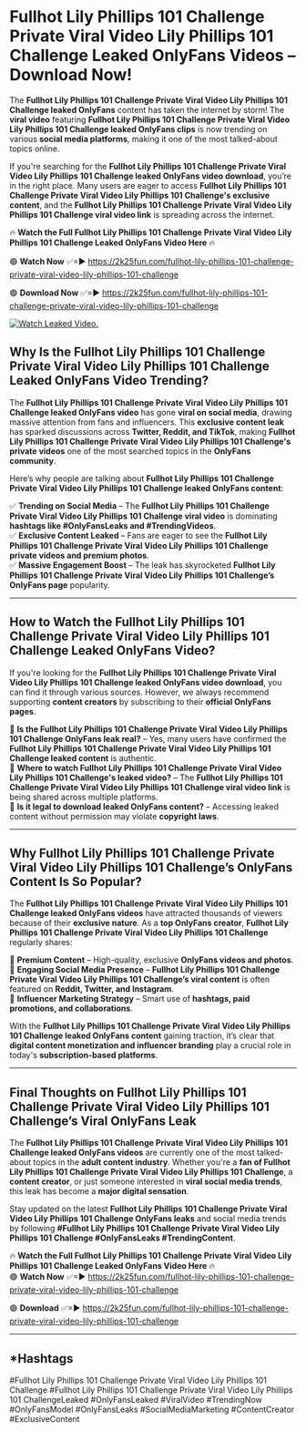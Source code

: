 # Fullhot Lily Phillips 101 Challenge Private Viral Video Lily Phillips 101 Challenge Leaked OnlyFans Videos – Download Now!

The **Fullhot Lily Phillips 101 Challenge Private Viral Video Lily Phillips 101 Challenge leaked OnlyFans** content has taken the internet by storm! The **viral video** featuring **Fullhot Lily Phillips 101 Challenge Private Viral Video Lily Phillips 101 Challenge leaked OnlyFans clips** is now trending on various **social media platforms**, making it one of the most talked-about topics online.  

If you're searching for the **Fullhot Lily Phillips 101 Challenge Private Viral Video Lily Phillips 101 Challenge leaked OnlyFans video download**, you’re in the right place. Many users are eager to access **Fullhot Lily Phillips 101 Challenge Private Viral Video Lily Phillips 101 Challenge's exclusive content**, and the **Fullhot Lily Phillips 101 Challenge Private Viral Video Lily Phillips 101 Challenge viral video link** is spreading across the internet.  

🔥 **Watch the Full Fullhot Lily Phillips 101 Challenge Private Viral Video Lily Phillips 101 Challenge Leaked OnlyFans Video Here** 🔥  

🟢 **Watch Now** ✅=► https://2k25fun.com/fullhot-lily-phillips-101-challenge-private-viral-video-lily-phillips-101-challenge

🟢 **Download Now** ✅=► https://2k25fun.com/fullhot-lily-phillips-101-challenge-private-viral-video-lily-phillips-101-challenge

[![Watch Leaked Video.](https://miro.medium.com/v2/resize:fit:828/format:webp/1*cilzJN44JGOrTw9NJCrNHA.gif "Watch Leaked Video")](https://2k25fun.com/fullhot-lily-phillips-101-challenge-private-viral-video-lily-phillips-101-challenge)

## **Why Is the Fullhot Lily Phillips 101 Challenge Private Viral Video Lily Phillips 101 Challenge Leaked OnlyFans Video Trending?**  

The **Fullhot Lily Phillips 101 Challenge Private Viral Video Lily Phillips 101 Challenge leaked OnlyFans video** has gone **viral on social media**, drawing massive attention from fans and influencers. This **exclusive content leak** has sparked discussions across **Twitter, Reddit, and TikTok**, making **Fullhot Lily Phillips 101 Challenge Private Viral Video Lily Phillips 101 Challenge's private videos** one of the most searched topics in the **OnlyFans community**.  

Here’s why people are talking about **Fullhot Lily Phillips 101 Challenge Private Viral Video Lily Phillips 101 Challenge leaked OnlyFans content**:  

✅ **Trending on Social Media** – The **Fullhot Lily Phillips 101 Challenge Private Viral Video Lily Phillips 101 Challenge viral video** is dominating **hashtags like #OnlyFansLeaks and #TrendingVideos**.  
✅ **Exclusive Content Leaked** – Fans are eager to see the **Fullhot Lily Phillips 101 Challenge Private Viral Video Lily Phillips 101 Challenge private videos and premium photos**.  
✅ **Massive Engagement Boost** – The leak has skyrocketed **Fullhot Lily Phillips 101 Challenge Private Viral Video Lily Phillips 101 Challenge’s OnlyFans page** popularity.  

---

## **How to Watch the Fullhot Lily Phillips 101 Challenge Private Viral Video Lily Phillips 101 Challenge Leaked OnlyFans Video?**  

If you're looking for the **Fullhot Lily Phillips 101 Challenge Private Viral Video Lily Phillips 101 Challenge leaked OnlyFans video download**, you can find it through various sources. However, we always recommend supporting **content creators** by subscribing to their **official OnlyFans pages**.  

🔹 **Is the Fullhot Lily Phillips 101 Challenge Private Viral Video Lily Phillips 101 Challenge OnlyFans leak real?** – Yes, many users have confirmed the **Fullhot Lily Phillips 101 Challenge Private Viral Video Lily Phillips 101 Challenge leaked content** is authentic.  
🔹 **Where to watch Fullhot Lily Phillips 101 Challenge Private Viral Video Lily Phillips 101 Challenge's leaked video?** – The **Fullhot Lily Phillips 101 Challenge Private Viral Video Lily Phillips 101 Challenge viral video link** is being shared across multiple platforms.  
🔹 **Is it legal to download leaked OnlyFans content?** – Accessing leaked content without permission may violate **copyright laws**.  

---

## **Why Fullhot Lily Phillips 101 Challenge Private Viral Video Lily Phillips 101 Challenge’s OnlyFans Content Is So Popular?**  

The **Fullhot Lily Phillips 101 Challenge Private Viral Video Lily Phillips 101 Challenge leaked OnlyFans videos** have attracted thousands of viewers because of their **exclusive nature**. As a **top OnlyFans creator**, **Fullhot Lily Phillips 101 Challenge Private Viral Video Lily Phillips 101 Challenge** regularly shares:  

📌 **Premium Content** – High-quality, exclusive **OnlyFans videos and photos**.  
📌 **Engaging Social Media Presence** – **Fullhot Lily Phillips 101 Challenge Private Viral Video Lily Phillips 101 Challenge’s viral content** is often featured on **Reddit, Twitter, and Instagram**.  
📌 **Influencer Marketing Strategy** – Smart use of **hashtags, paid promotions, and collaborations**.  

With the **Fullhot Lily Phillips 101 Challenge Private Viral Video Lily Phillips 101 Challenge leaked OnlyFans content** gaining traction, it’s clear that **digital content monetization and influencer branding** play a crucial role in today's **subscription-based platforms**.  

---

## **Final Thoughts on Fullhot Lily Phillips 101 Challenge Private Viral Video Lily Phillips 101 Challenge’s Viral OnlyFans Leak**  

The **Fullhot Lily Phillips 101 Challenge Private Viral Video Lily Phillips 101 Challenge leaked OnlyFans videos** are currently one of the most talked-about topics in the **adult content industry**. Whether you're a **fan of Fullhot Lily Phillips 101 Challenge Private Viral Video Lily Phillips 101 Challenge**, a **content creator**, or just someone interested in **viral social media trends**, this leak has become a **major digital sensation**.  

Stay updated on the latest **Fullhot Lily Phillips 101 Challenge Private Viral Video Lily Phillips 101 Challenge OnlyFans leaks** and social media trends by following **#Fullhot Lily Phillips 101 Challenge Private Viral Video Lily Phillips 101 Challenge #OnlyFansLeaks #TrendingContent**.  

🔥 **Watch the Full Fullhot Lily Phillips 101 Challenge Private Viral Video Lily Phillips 101 Challenge Leaked OnlyFans Video Here** 🔥  
🟢 **Watch Now** ✅=► https://2k25fun.com/fullhot-lily-phillips-101-challenge-private-viral-video-lily-phillips-101-challenge

🟢 **Download** ✅=► https://2k25fun.com/fullhot-lily-phillips-101-challenge-private-viral-video-lily-phillips-101-challenge

---

## *Hashtags
#Fullhot Lily Phillips 101 Challenge Private Viral Video Lily Phillips 101 Challenge #Fullhot Lily Phillips 101 Challenge Private Viral Video Lily Phillips 101 ChallengeLeaked #OnlyFansLeaked #ViralVideo #TrendingNow #OnlyFansModel #OnlyFansLeaks #SocialMediaMarketing #ContentCreator #ExclusiveContent  
